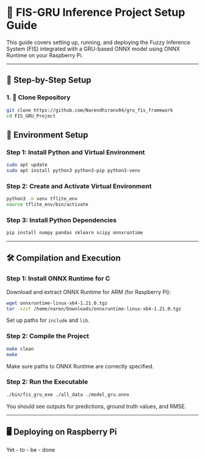 # 🚀 FIS-GRU Inference Project Setup Guide

This guide covers setting up, running, and deploying the Fuzzy Inference System (FIS) integrated with a GRU-based ONNX model using ONNX Runtime on your Raspberry Pi.

---

## 📌 **Step-by-Step Setup**

### 1. 📂 **Clone Repository**

```bash
git clone https://github.com/Narendhiranv04/gru_fis_framework
cd FIS_GRU_Project
```

## 🔧 Environment Setup

### Step 1: **Install Python and Virtual Environment**

```bash
sudo apt update
sudo apt install python3 python3-pip python3-venv
```

### Step 2: **Create and Activate Virtual Environment**

```bash
python3 -m venv tflite_env
source tflite_env/bin/activate
```

### Step 3: **Install Python Dependencies**

```bash
pip install numpy pandas sklearn scipy onnxruntime
```

---


## 🛠️ Compilation and Execution

### Step 1: **Install ONNX Runtime for C**

Download and extract ONNX Runtime for ARM (for Raspberry Pi):

```bash
wget onnxruntime-linux-x64-1.21.0.tgz
tar -xzvf /home/naren/Downloads/onnxruntime-linux-x64-1.21.0.tgz
```

Set up paths for `include` and `lib`.

### Step 2: **Compile the Project**

```bash
make clean
make 
```

Make sure paths to ONNX Runtime are correctly specified.

### Step 2: **Run the Executable**

```bash
./bin/fis_gru_exe ./all_data ./model_gru.onnx
```

You should see outputs for predictions, ground truth values, and RMSE.

---

## 🖥️ Deploying on Raspberry Pi

Yet - to - be - done

